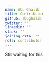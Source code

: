 ```yaml
---
name: Abu Ghalib
title: Contributor
github: abughalib
twitter: ""
linkedin: ""
slack: ""
joining_date: ""
role: contributor
---
```


Still waiting for this

